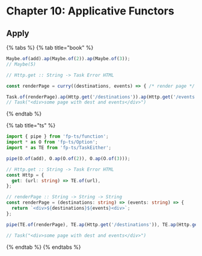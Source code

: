 # Chapter 10: Applicative Functors

## Apply

{% tabs %}
{% tab title="book" %}
```javascript
Maybe.of(add).ap(Maybe.of(2)).ap(Maybe.of(3));
// Maybe(5)

// Http.get :: String -> Task Error HTML

const renderPage = curry((destinations, events) => { /* render page */ });

Task.of(renderPage).ap(Http.get('/destinations')).ap(Http.get('/events'));
// Task("<div>some page with dest and events</div>")
```
{% endtab %}

{% tab title="ts" %}
```typescript
import { pipe } from 'fp-ts/function';
import * as O from 'fp-ts/Option';
import * as TE from 'fp-ts/TaskEither';

pipe(O.of(add), O.ap(O.of(2)), O.ap(O.of(3)));

// Http.get :: String -> Task Error HTML
const Http = {
  get: (url: string) => TE.of(url),
};

// renderPage :: String -> String -> String
const renderPage = (destinations: string) => (events: string) => {
  return `<div>${destinations}${events}<div>`;
};

pipe(TE.of(renderPage), TE.ap(Http.get('/destinations')), TE.ap(Http.get('/events')));

// Task("<div>some page with dest and events</div>")


```
{% endtab %}
{% endtabs %}

